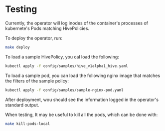 # Testing

Currently, the operator will log inodes of the container's processes
of kubernete's Pods matching HivePolicies. 

To deploy the operator, run:
```bash
make deploy
```

To load a sample HivePolicy, you cal load the following:
```bash
kubectl apply -f config/samples/hive_v1alpha1_hive.yaml
```

To load a sample pod, you can load the following nginx image that
matches the filters of the sample policy:
```bash
kubectl apply -f config/samples/sample-nginx-pod.yaml
```

After deployment, wou should see the information
logged in the operator's standard output.

When testing, It may be useful to kill all the pods, which can be
done with:
```bash
make kill-pods-local
```
